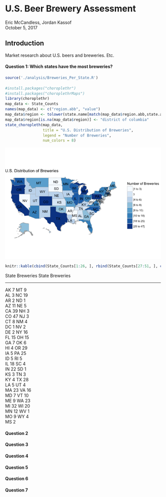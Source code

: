 # U.S. Beer Brewery Assessment
Eric McCandless, Jordan Kassof  
October 5, 2017  

## Introduction

Market research about U.S. beers and breweries. Etc.

#### Question 1: Which states have the most breweries?


```r
source('./analysis/Breweries_Per_State.R')

#install.packages("choroplethr")
#install.packages("choroplethrMaps")
library(choroplethr)
map_data <- State_Counts
names(map_data) <- c("region.abb", "value")
map_data$region <- tolower(state.name[match(map_data$region.abb,state.abb)])
map_data$region[is.na(map_data$region)] <- "district of columbia"
state_choropleth(map_data,
                 title = "U.S. Distribution of Breweries",
                 legend = "Number of Breweries",
                 num_colors = 8)
```

<img src="Beer_Brewery_Assessment_files/figure-html/brewery_by_state-1.png" style="display: block; margin: auto;" />

```r
knitr::kable(cbind(State_Counts[1:26, ], rbind(State_Counts[27:51, ], c("", ""))))
```



State    Breweries  State   Breweries 
------  ----------  ------  ----------
AK               7  MT      9         
AL               3  NC      19        
AR               2  ND      1         
AZ              11  NE      5         
CA              39  NH      3         
CO              47  NJ      3         
CT               8  NM      4         
DC               1  NV      2         
DE               2  NY      16        
FL              15  OH      15        
GA               7  OK      6         
HI               4  OR      29        
IA               5  PA      25        
ID               5  RI      5         
IL              18  SC      4         
IN              22  SD      1         
KS               3  TN      3         
KY               4  TX      28        
LA               5  UT      4         
MA              23  VA      16        
MD               7  VT      10        
ME               9  WA      23        
MI              32  WI      20        
MN              12  WV      1         
MO               9  WY      4         
MS               2                    


#### Question 2

#### Question 3

#### Question 4

#### Question 5

#### Question 6

#### Question 7
